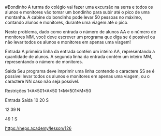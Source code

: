 #Bondinho
A turma do colégio vai fazer uma excursão na serra e todos os alunos e monitores vão tomar um bondinho para subir até o pico de uma montanha. A cabine do bondinho pode levar 50 pessoas no máximo, contando alunos e monitores, durante uma viagem até o pico.

Neste problema, dado como entrada o número de alunos AA e o número de monitores MM, você deve escrever um programa que diga se é possível ou não levar todos os alunos e monitores em apenas uma viagem!


Entrada
A primeira linha da entrada contém um inteiro AA, representando a quantidade de alunos. A segunda linha da entrada contém um inteiro MM, representando o número de monitores.

Saída
Seu programa deve imprimir uma linha contendo o caractere SS se é possível levar todos os alunos e monitores em apenas uma viagem, ou o caractere NN caso não seja possível.

Restrições
1≤A≤501≤A≤50
1≤M≤501≤M≤50

Entrada    Saída
10
20	       S

12
39	       N

49
1	         S

https://neps.academy/lesson/126
